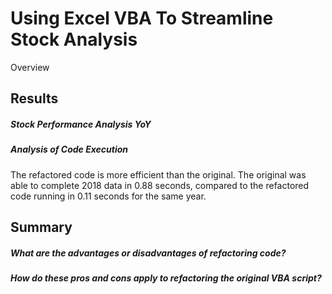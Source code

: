 # Using Excel VBA To Streamline Stock Analysis
Overview

## Results
##### Stock Performance Analysis YoY

##### Analysis of Code Execution
The refactored code is more efficient than the original. The original was able to complete 2018 data in 0.88 seconds, compared to the refactored code running in 0.11 seconds for the same year.

## Summary

##### What are the advantages or disadvantages of refactoring code?
##### How do these pros and cons apply to refactoring the original VBA script?
